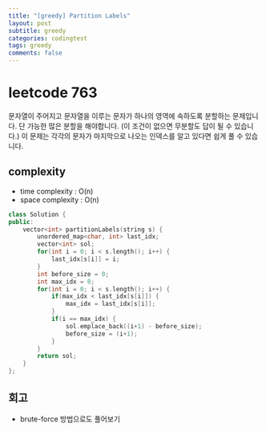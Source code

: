 ```yaml
---
title: "[greedy] Partition Labels"
layout: post
subtitle: greedy
categories: codingtest
tags: greedy
comments: false
---
```


# leetcode 763
문자열이 주어지고 문자열을 이루는 문자가 하나의 영역에 속하도록 분할하는 문제입니다. 단 가능한 많은 분할을 해야합니다.
(이 조건이 없으면 무분할도 답이 될 수 있습니다.) 이 문제는 각각의 문자가 마지막으로 나오는 인덱스를 알고 있다면 쉽게 풀 수 있습니다.

## complexity
- time complexity : O(n)
- space complexity : O(n)
  
```cpp
class Solution {
public:
    vector<int> partitionLabels(string s) {
        unordered_map<char, int> last_idx;
        vector<int> sol;
        for(int i = 0; i < s.length(); i++) {
            last_idx[s[i]] = i; 
        }
        int before_size = 0;
        int max_idx = 0;
        for(int i = 0; i < s.length(); i++) {
            if(max_idx < last_idx[s[i]]) {
                max_idx = last_idx[s[i]];
            }
            if(i == max_idx) {
                sol.emplace_back((i+1) - before_size);
                before_size = (i+1);
            }
        }
        return sol;
    }
};
```

## 회고
- brute-force 방법으로도 풀어보기